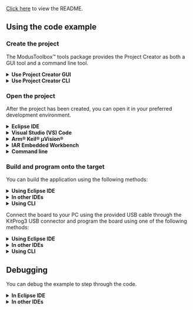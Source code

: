 [Click here](../README.md) to view the README.

## Using the code example


### Create the project

The ModusToolbox&trade; tools package provides the Project Creator as both a GUI tool and a command line tool.

<details><summary><b>Use Project Creator GUI</b></summary>

1. Open the Project Creator GUI tool

   There are several ways to do this, including launching it from the dashboard or from inside the Eclipse IDE. For more details, see the [Project Creator user guide](https://www.infineon.com/ModusToolboxProjectCreator) (locally available at *{ModusToolbox&trade; install directory}/tools_{version}/project-creator/docs/project-creator.pdf*)

2. On the **Choose Board Support Package (BSP)** page, select a kit supported by this code example. See [Supported kits](../README.md#supported-kits-make-variable-target)

   > **Note:** To use this code example for a kit not listed here, you may need to update the source files. If the kit does not have the required resources, the application may not work

3. On the **Select Application** page:

   a. Select the **Applications(s) Root Path** and the **Target IDE**

      > **Note:** Depending on how you open the Project Creator tool, these fields may be pre-selected for you

   b. Select this code example from the list by enabling its check box

      > **Note:** You can narrow the list of displayed examples by typing in the filter box

   c. (Optional) Change the suggested **New Application Name** and **New BSP Name**

   d. Click **Create** to complete the application creation process

</details>


<details><summary><b>Use Project Creator CLI</b></summary>

The 'project-creator-cli' tool can be used to create applications from a CLI terminal or from within batch files or shell scripts. This tool is available in the *{ModusToolbox&trade; install directory}/tools_{version}/project-creator/* directory.

Use a CLI terminal to invoke the 'project-creator-cli' tool. On Windows, use the command-line 'modus-shell' program provided in the ModusToolbox&trade; installation instead of a standard Windows command-line application. This shell provides access to all ModusToolbox&trade; tools. You can access it by typing "modus-shell" in the search box in the Windows menu. In Linux and macOS, you can use any terminal application.

The following example clones the "[FreeRTOS-POSIX](https://github.com/Infineon/mtb-example-psoc-edge-posix-freertos)" application with the desired name "FreeRtosPosix" configured for the *KIT_PSE84_EVAL_EPC2* BSP into the specified working directory, *C:/mtb_projects*:

   ```
   project-creator-cli --board-id KIT_PSE84_EVAL_EPC2 --app-id mtb-example-psoc-edge-posix-freertos --user-app-name FreeRtosPosix --target-dir "C:/mtb_projects"
   ```

The 'project-creator-cli' tool has the following arguments:

Argument | Description | Required/optional
---------|-------------|-----------
`--board-id` | Defined in the <id> field of the [BSP](https://github.com/Infineon?q=bsp-manifest&type=&language=&sort=) manifest | Required
`--app-id`   | Defined in the <id> field of the [CE](https://github.com/Infineon?q=ce-manifest&type=&language=&sort=) manifest | Required
`--target-dir`| Specify the directory in which the application is to be created if you prefer not to use the default current working directory | Optional
`--user-app-name`| Specify the name of the application if you prefer to have a name other than the example's default name | Optional

<br>

> **Note:** The project-creator-cli tool uses the `git clone` and `make getlibs` commands to fetch the repository and import the required libraries. For details, see the "Project creator tools" section of the [ModusToolbox&trade; tools package user guide](https://www.infineon.com/ModusToolboxUserGuide) (locally available at {ModusToolbox&trade; install directory}/docs_{version}/mtb_user_guide.pdf).

</details>


### Open the project

After the project has been created, you can open it in your preferred development environment.


<details><summary><b>Eclipse IDE</b></summary>

If you opened the Project Creator tool from the included Eclipse IDE, the project will open in Eclipse automatically.

For more details, see the [Eclipse IDE for ModusToolbox&trade; user guide](https://www.infineon.com/MTBEclipseIDEUserGuide) (locally available at *{ModusToolbox&trade; install directory}/docs_{version}/mt_ide_user_guide.pdf*).

</details>


<details><summary><b>Visual Studio (VS) Code</b></summary>

Launch VS Code manually, and then open the generated *{project-name}.code-workspace* file located in the project directory.

For more details, see the [Visual Studio Code for ModusToolbox&trade; user guide](https://www.infineon.com/MTBVSCodeUserGuide) (locally available at *{ModusToolbox&trade; install directory}/docs_{version}/mt_vscode_user_guide.pdf*).

</details>


<details><summary><b>Arm&reg; Keil&reg; µVision&reg;</b></summary>

Double-click the generated *{project-name}.cprj* file to launch the Keil&reg; µVision&reg; IDE.

For more details, see the [Arm&reg; Keil&reg; µVision&reg; for ModusToolbox&trade; user guide](https://www.infineon.com/MTBuVisionUserGuide) (locally available at *{ModusToolbox&trade; install directory}/docs_{version}/mt_uvision_user_guide.pdf*).

</details>


<details><summary><b>IAR Embedded Workbench</b></summary>

Open IAR Embedded Workbench manually, and create a new project. Then select the generated *{project-name}.ipcf* file located in the project directory.

For more details, see the [IAR Embedded Workbench for ModusToolbox&trade; user guide](https://www.infineon.com/MTBIARUserGuide) (locally available at *{ModusToolbox&trade; install directory}/docs_{version}/mt_iar_user_guide.pdf*).

</details>


<details><summary><b>Command line</b></summary>

If you prefer to use the CLI, open the appropriate terminal, and navigate to the project directory. On Windows, use the command-line 'modus-shell' program; on Linux and macOS, you can use any terminal application. From there, you can run various `make` commands.

For more details, see the [ModusToolbox&trade; tools package user guide](https://www.infineon.com/ModusToolboxUserGuide) (locally available at *{ModusToolbox&trade; install directory}/docs_{version}/mtb_user_guide.pdf*).

</details>


### Build and program onto the target

You can build the application using the following methods:

<details><summary><b>Using Eclipse IDE</b></summary>

   1. Select the application project in the Project Explorer

   2. In the **Quick Panel**, scroll down, and click **Build Application**
</details>

<details><summary><b>In other IDEs</b></summary>

Follow the instructions in your preferred IDE.
</details>

<details><summary><b>Using CLI</b></summary>

   From the terminal, execute the `make build` command to build the application using the default toolchain to the default target. The default toolchain is specified in the application's Makefile but you can override this value manually:
   ```
   make build TOOLCHAIN=<toolchain>
   ```

   Example:
   ```
   make build TOOLCHAIN=GCC_ARM
   ```
</details>

Connect the board to your PC using the provided USB cable through the KitProg3 USB connector and program the board using one of the following methods:

<details><summary><b>Using Eclipse IDE</b></summary>

   1. Select the application project in the Project Explorer

   2. In the **Quick Panel**, scroll down, and click **\<Application Name> Program (KitProg3_MiniProg4)**
</details>


<details><summary><b>In other IDEs</b></summary>

Follow the instructions in your preferred IDE.

</details>


<details><summary><b>Using CLI</b></summary>

   From the terminal, execute the `make program` command to build and program the application using the default toolchain to the default target. The default toolchain is specified in the application's Makefile but you can override this value manually:
   ```
   make program TOOLCHAIN=<toolchain>
   ```

   Example:
   ```
   make program TOOLCHAIN=GCC_ARM
   ```
</details>

## Debugging

You can debug the example to step through the code.


<details><summary><b>In Eclipse IDE</b></summary>

Use the **\<Application Name> Debug (KitProg3_MiniProg4)** configuration in the **Quick Panel**. For details, see the "Program and debug" section in the [Eclipse IDE for ModusToolbox&trade; user guide](https://www.infineon.com/MTBEclipseIDEUserGuide).

</details>


<details><summary><b>In other IDEs</b></summary>

Follow the instructions in your preferred IDE.

</details>